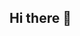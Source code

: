 ## Hi there 👋

<!--
**luiza20008/luiza20008
Estou estudando na Alura
Estou me desenvolvendo na linguagem JavaScript
Utilizo esse espaço para minha organização e compartilhamento dos meu projetos desenvolvidos

Você pode entrar em contato comigo 📫
00001125043234sp@al.educacao.sp.gov.br
https://giphy.com/
